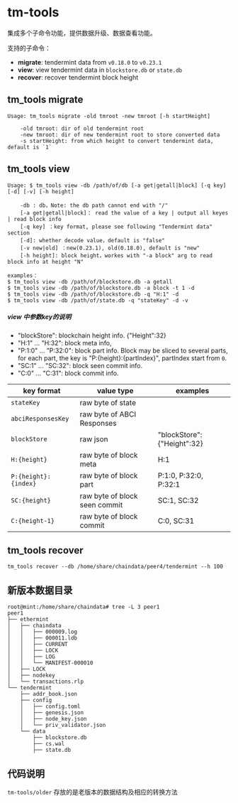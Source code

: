 # tm-tools

集成多个子命令功能，提供数据升级、数据查看功能。

支持的子命令：

* **migrate**: tendermint data from `v0.18.0` to `v0.23.1`
* **view**: view tendermint data in `blockstore.db` or `state.db`
* **recover**: recover tendermint block height

## tm_tools migrate
```
Usage: tm_tools migrate -old tmroot -new tmroot [-h startHeight]

	-old tmroot: dir of old tendermint root
	-new tmroot: dir of new tendermint root to store converted data
	-s startHeight: from which height to convert tendermint data, default is `1`
```

## tm_tools view
```
Usage: $ tm_tools view -db /path/of/db [-a get|getall|block] [-q key] [-d] [-v] [-h height]

    -db : db，Note: the db path cannot end with "/"
    [-a get|getall|block]： read the value of a key | output all keyes | read block info
    [-q key] ：key format, please see following "Tendermint data" section
    [-d]: whether decode value，default is "false"
    [-v new|old] ：new(0.23.1), old(0.18.0), default is "new"
    [-h height]: block height，workes with "-a block" arg to read block info at height "N"

examples：
$ tm_tools view -db /path/of/blockstore.db -a getall 
$ tm_tools view -db /path/of/blockstore.db -a block -t 1 -d 
$ tm_tools view -db /path/of/blockstore.db -q "H:1" -d
$ tm_tools view -db /path/of/state.db -q "stateKey" -d -v 
```

##### view 中参数key的说明
* "blockStore": blockchain height info. {"Height":32}
* "H:1"   ... "H:32": block meta info, 
* "P:1:0" ... "P:32:0": block part info. Block may be sliced to several parts, for each part, the key is "P:{height}:{partIndex}", partIndex start from `0`.
* "SC:1"  ... "SC:32": block seen commit info.
* "C:0"   ... "C:31": block commit info.

| key format            | value type                    | examples                    | 
| --------------------- | ----------------------------- | --------------------------- |
| `stateKey`            | raw byte of state             |                             | 
| `abciResponsesKey`    | raw byte of ABCI Responses    |                             | 
| `blockStore`          | raw json                      | "blockStore": {"Height":32} | 
| `H:{height}`          | raw byte of block meta        | H:1                         |
| `P:{height}:{index}`  | raw byte of block part        | P:1:0, P:32:0, P:32:1       |
| `SC:{height}`         | raw byte of block seen commit | SC:1, SC:32                 | 
| `C:{height-1}`        | raw byte of block commit      | C:0, SC:31                  | 


## tm_tools recover
```
tm_tools recover --db /home/share/chaindata/peer4/tendermint --h 100
```

## 新版本数据目录
```
root@mint:/home/share/chaindata# tree -L 3 peer1
peer1
├── ethermint
│   ├── chaindata
│   │   ├── 000009.log
│   │   ├── 000011.ldb
│   │   ├── CURRENT
│   │   ├── LOCK
│   │   ├── LOG
│   │   └── MANIFEST-000010
│   ├── LOCK
│   ├── nodekey
│   └── transactions.rlp
└── tendermint
    ├── addr_book.json
    ├── config
    │   ├── config.toml
    │   ├── genesis.json
    │   ├── node_key.json
    │   └── priv_validator.json
    └── data
        ├── blockstore.db
        ├── cs.wal
        ├── state.db
```


## 代码说明
`tm-tools/older` 存放的是老版本的数据结构及相应的转换方法
